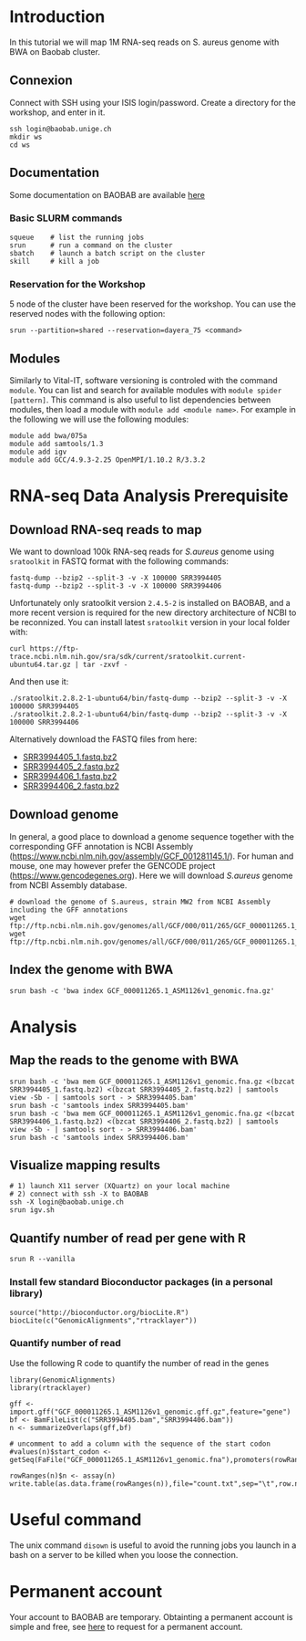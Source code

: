 
# Introduction
In this tutorial we will map 1M RNA-seq reads on S. aureus genome with BWA on Baobab cluster.

## Connexion
Connect with SSH using your ISIS login/password. Create a directory for the workshop, and enter in it.

    ssh login@baobab.unige.ch
    mkdir ws
    cd ws

## Documentation
Some documentation on BAOBAB are available [here](http://baobabmaster.unige.ch/enduser/src/enduser/enduser.html)

### Basic SLURM commands

    squeue    # list the running jobs
    srun      # run a command on the cluster
    sbatch    # launch a batch script on the cluster
    skill     # kill a job

### Reservation for the Workshop
5 node of the cluster have been reserved for the workshop. You can use the reserved nodes with the following option:

    srun --partition=shared --reservation=dayera_75 <command>
    
    

## Modules
Similarly to Vital-IT, software versioning is controled with the command `module`.
You can list and search for available modules with `module spider [pattern]`. This command is also useful to list dependencies between modules, then load a module with `module add <module name>`. For example in the following we will use the following modules:

    module add bwa/075a
    module add samtools/1.3
    module add igv
    module add GCC/4.9.3-2.25 OpenMPI/1.10.2 R/3.3.2



# RNA-seq Data Analysis Prerequisite 

## Download RNA-seq reads to map

We want to download 100k RNA-seq reads for *S.aureus* genome using `sratoolkit` in FASTQ format with the following commands:

    fastq-dump --bzip2 --split-3 -v -X 100000 SRR3994405
    fastq-dump --bzip2 --split-3 -v -X 100000 SRR3994406

Unfortunately only sratoolkit version `2.4.5-2` is installed on BAOBAB, and a more recent version is required for the new directory architecture of NCBI to be reconnized. You can install latest `sratoolkit` version in your local folder with:

    curl https://ftp-trace.ncbi.nlm.nih.gov/sra/sdk/current/sratoolkit.current-ubuntu64.tar.gz | tar -zxvf -
    
And then use it:

    ./sratoolkit.2.8.2-1-ubuntu64/bin/fastq-dump --bzip2 --split-3 -v -X 100000 SRR3994405
    ./sratoolkit.2.8.2-1-ubuntu64/bin/fastq-dump --bzip2 --split-3 -v -X 100000 SRR3994406


Alternatively download the FASTQ files from here:
 - [SRR3994405_1.fastq.bz2](SRR3994405_1.fastq.bz2)
 - [SRR3994405_2.fastq.bz2](SRR3994405_2.fastq.bz2)
 - [SRR3994406_1.fastq.bz2](SRR3994406_1.fastq.bz2)
 - [SRR3994406_2.fastq.bz2](SRR3994406_2.fastq.bz2)




## Download genome

In general, a good place to download a genome sequence together with the corresponding GFF annotation is NCBI Assembly (https://www.ncbi.nlm.nih.gov/assembly/GCF_001281145.1/). For human and mouse, one may however prefer the GENCODE project (https://www.gencodegenes.org). Here we will download *S.aureus* genome from NCBI Assembly database.

    # download the genome of S.aureus, strain MW2 from NCBI Assembly including the GFF annotations
    wget ftp://ftp.ncbi.nlm.nih.gov/genomes/all/GCF/000/011/265/GCF_000011265.1_ASM1126v1/GCF_000011265.1_ASM1126v1_genomic.gff.gz
    wget ftp://ftp.ncbi.nlm.nih.gov/genomes/all/GCF/000/011/265/GCF_000011265.1_ASM1126v1/GCF_000011265.1_ASM1126v1_genomic.fna.gz


## Index the genome with BWA
    srun bash -c 'bwa index GCF_000011265.1_ASM1126v1_genomic.fna.gz'
    

# Analysis

## Map the reads to the genome with BWA
    srun bash -c 'bwa mem GCF_000011265.1_ASM1126v1_genomic.fna.gz <(bzcat SRR3994405_1.fastq.bz2) <(bzcat SRR3994405_2.fastq.bz2) | samtools view -Sb - | samtools sort - > SRR3994405.bam'
    srun bash -c 'samtools index SRR3994405.bam'
    srun bash -c 'bwa mem GCF_000011265.1_ASM1126v1_genomic.fna.gz <(bzcat SRR3994406_1.fastq.bz2) <(bzcat SRR3994406_2.fastq.bz2) | samtools view -Sb - | samtools sort - > SRR3994406.bam'
    srun bash -c 'samtools index SRR3994406.bam'

## Visualize mapping results 
    # 1) launch X11 server (XQuartz) on your local machine
    # 2) connect with ssh -X to BAOBAB
    ssh -X login@baobab.unige.ch
    srun igv.sh
    
## Quantify number of read per gene with R
    srun R --vanilla
    
### Install few standard Bioconductor packages (in a personal library)
    source("http://bioconductor.org/biocLite.R")
    biocLite(c("GenomicAlignments","rtracklayer"))

### Quantify number of read
Use the following R code to quantify the number of read in the genes

    library(GenomicAlignments)
    library(rtracklayer)
    
    gff <- import.gff("GCF_000011265.1_ASM1126v1_genomic.gff.gz",feature="gene")
    bf <- BamFileList(c("SRR3994405.bam","SRR3994406.bam"))
    n <- summarizeOverlaps(gff,bf)
    
    # uncomment to add a column with the sequence of the start codon
    #values(n)$start_codon <- getSeq(FaFile("GCF_000011265.1_ASM1126v1_genomic.fna"),promoters(rowRanges(n),0,3))
    
    rowRanges(n)$n <- assay(n)
    write.table(as.data.frame(rowRanges(n)),file="count.txt",sep="\t",row.names=FALSE)



    
    


# Useful command

The unix command `disown` is useful to avoid the running jobs you launch in a bash on a server to be killed when you loose the connection.


# Permanent account

Your account to BAOBAB are temporary. Obtainting a permanent account is simple and free, see [here](https://plone.unige.ch/distic/pub/hpc) to request for a permanent account.

